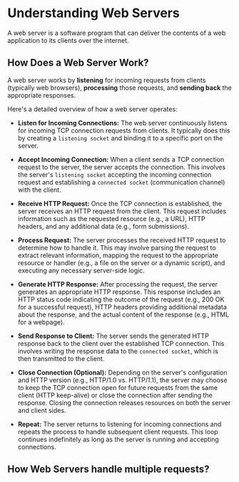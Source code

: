 # Understanding Web Servers

A web server is a software program that can deliver the contents of a web application to its clients over the internet.

## How Does a Web Server Work?

A web server works by **listening** for incoming requests from clients (typically web browsers), **processing** those requests, and **sending back** the appropriate responses.

Here's a detailed overview of how a web server operates:

- **Listen for Incoming Connections:** The web server continuously listens for incoming TCP connection requests from clients. It typically does this by creating a `listening socket` and binding it to a specific port on the server.

- **Accept Incoming Connection:** When a client sends a TCP connection request to the server, the server accepts the connection. This involves the server's `listening socket` accepting the incoming connection request and establishing a `connected socket` (communication channel) with the client.

- **Receive HTTP Request:** Once the TCP connection is established, the server receives an HTTP request from the client. This request includes information such as the requested resource (e.g., a URL), HTTP headers, and any additional data (e.g., form submissions).

- **Process Request:** The server processes the received HTTP request to determine how to handle it. This may involve parsing the request to extract relevant information, mapping the request to the appropriate resource or handler (e.g., a file on the server or a dynamic script), and executing any necessary server-side logic.

- **Generate HTTP Response:** After processing the request, the server generates an appropriate HTTP response. This response includes an HTTP status code indicating the outcome of the request (e.g., 200 OK for a successful request), HTTP headers providing additional metadata about the response, and the actual content of the response (e.g., HTML for a webpage).

- **Send Response to Client:** The server sends the generated HTTP response back to the client over the established TCP connection. This involves writing the response data to the `connected socket`, which is then transmitted to the client.

- **Close Connection (Optional):** Depending on the server's configuration and HTTP version (e.g., HTTP/1.0 vs. HTTP/1.1), the server may choose to keep the TCP connection open for future requests from the same client (HTTP keep-alive) or close the connection after sending the response. Closing the connection releases resources on both the server and client sides.

- **Repeat:** The server returns to listening for incoming connections and repeats the process to handle subsequent client requests. This loop continues indefinitely as long as the server is running and accepting connections.

## How Web Servers handle multiple requests?
